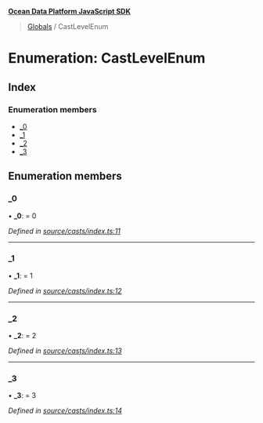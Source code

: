 **[Ocean Data Platform JavaScript SDK](../README.md)**

> [Globals](../README.md) / CastLevelEnum

# Enumeration: CastLevelEnum

## Index

### Enumeration members

* [\_0](castlevelenum.md#_0)
* [\_1](castlevelenum.md#_1)
* [\_2](castlevelenum.md#_2)
* [\_3](castlevelenum.md#_3)

## Enumeration members

### \_0

•  **\_0**:  = 0

*Defined in [source/casts/index.ts:11](https://github.com/C4IROcean/odp-sdk-js/blob/c6020fb/source/casts/index.ts#L11)*

___

### \_1

•  **\_1**:  = 1

*Defined in [source/casts/index.ts:12](https://github.com/C4IROcean/odp-sdk-js/blob/c6020fb/source/casts/index.ts#L12)*

___

### \_2

•  **\_2**:  = 2

*Defined in [source/casts/index.ts:13](https://github.com/C4IROcean/odp-sdk-js/blob/c6020fb/source/casts/index.ts#L13)*

___

### \_3

•  **\_3**:  = 3

*Defined in [source/casts/index.ts:14](https://github.com/C4IROcean/odp-sdk-js/blob/c6020fb/source/casts/index.ts#L14)*
